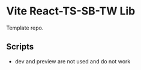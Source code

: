 # Vite React-TS-SB-TW Lib

Template repo.

## Scripts

- dev and preview are not used and do not work